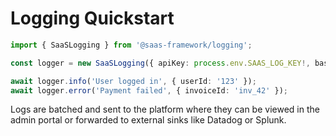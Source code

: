 # Logging Quickstart

```ts
import { SaaSLogging } from '@saas-framework/logging';

const logger = new SaaSLogging({ apiKey: process.env.SAAS_LOG_KEY!, baseUrl: process.env.SAAS_BASE_URL! });

await logger.info('User logged in', { userId: '123' });
await logger.error('Payment failed', { invoiceId: 'inv_42' });
```

Logs are batched and sent to the platform where they can be viewed in the admin portal or forwarded
to external sinks like Datadog or Splunk.
